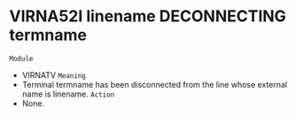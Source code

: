 # VIRNA52I linename DECONNECTING termname
`Module`
- VIRNATV
`Meaning`
- Terminal termname has been disconnected from the line whose external name is linename.
`Action`
- None.

